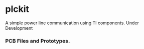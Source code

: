 plckit
======

A simple power line communication using TI components. Under Development

### PCB Files and Prototypes.
